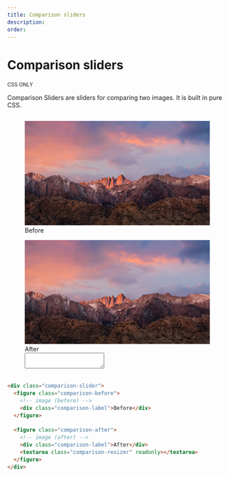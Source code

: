 ```yaml
---
title: Comparison sliders
description: 
order: 
---
```


# Comparison sliders

<small class="label label-secondary">CSS ONLY</small>

Comparison Sliders are sliders for comparing two images. It is built in pure CSS.

<div class="vp-raw docs-demo columns">
  <div class="column col-12">
    <div class="comparison-slider">
      <figure class="comparison-before"><img class="rounded" src="/img/macos-sierra-2.jpg" alt="macOS Sierra Wallpaper">
        <div class="comparison-label">Before</div>
      </figure>
      <figure class="comparison-after"><img class="filter-grayscale rounded" src="/img/macos-sierra-2.jpg" alt="macOS Sierra Wallpaper">
        <div class="comparison-label">After</div>
        <textarea class="comparison-resizer" readonly=""></textarea>
      </figure>
    </div>
  </div>
</div>

```html
<div class="comparison-slider">
  <figure class="comparison-before">
    <!-- image (before) -->
    <div class="comparison-label">Before</div>
  </figure>

  <figure class="comparison-after">
    <!-- image (after) -->
    <div class="comparison-label">After</div>
    <textarea class="comparison-resizer" readonly></textarea>
  </figure>
</div>
```

<!-- @see https://github.com/spectre-org/spectre-docs/issues/17 -->
